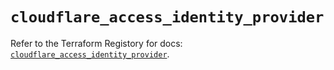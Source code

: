 # `cloudflare_access_identity_provider`

Refer to the Terraform Registory for docs: [`cloudflare_access_identity_provider`](https://www.terraform.io/docs/providers/cloudflare/r/access_identity_provider).
